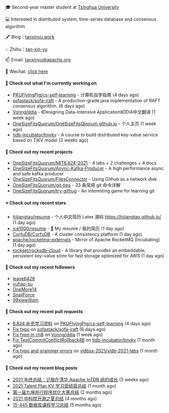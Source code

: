 🎓 Second-year master student at [Tsinghua University](https://www.tsinghua.edu.cn/)

💻 Interested in distributed system, time-series database and consensus algorithm

🖋 Blog：[tanxinyu.work](https://tanxinyu.work)

💡 Zhihu：[tan-xin-yu](https://www.zhihu.com/people/tan-xin-yu-22)

📫 Email: [tanxinyu@apache.org](mailto:tanxinyu@apache.org)

💬 Wechat: [click here](https://github.com/LebronAl/LebronAl/issues/1)

#### 👷 Check out what I'm currently working on

- [PKUFlyingPig/cs-self-learning](https://github.com/PKUFlyingPig/cs-self-learning) - 计算机自学指南 (4 days ago)
- [sofastack/sofa-jraft](https://github.com/sofastack/sofa-jraft) - A production-grade java implementation of RAFT consensus algorithm. (6 days ago)
- [Vonng/ddia](https://github.com/Vonng/ddia) - 《Designing Data-Intensive Application》DDIA中文翻译 (1 week ago)
- [OneSizeFitsQuorum/OneSizeFitsQuorum.github.io](https://github.com/OneSizeFitsQuorum/OneSizeFitsQuorum.github.io) - 个人主页 (1 week ago)
- [tidb-incubator/tinykv](https://github.com/tidb-incubator/tinykv) - A course to build distributed key-value service based on TiKV model (3 weeks ago)

#### 🌱 Check out my recent projects

- [OneSizeFitsQuorum/MIT6.824-2021](https://github.com/OneSizeFitsQuorum/MIT6.824-2021) - 4 labs &#43; 2 challenges &#43; 4 docs
- [OneSizeFitsQuorum/Async-Kafka-Producer](https://github.com/OneSizeFitsQuorum/Async-Kafka-Producer) - A high performance async and safe kafka producer
- [OneSizeFitsQuorum/FilesConnector](https://github.com/OneSizeFitsQuorum/FilesConnector) - Using Github as a network disk
- [OneSizeFitsQuorum/git-tips](https://github.com/OneSizeFitsQuorum/git-tips) - 33 条常用 git 命令详解
- [OneSizeFitsQuorum/try-githug](https://github.com/OneSizeFitsQuorum/try-githug) - An interesting game for learning git

#### ⭐ Check out my recent stars

- [hijiangtao/resume](https://github.com/hijiangtao/resume) - 个人中文简历 Latex 源码 https://hijiangtao.github.io/ (1 day ago)
- [ice1000/resume](https://github.com/ice1000/resume) - :space_invader: My resume / 我的简历 (1 day ago)
- [CorfuDB/CorfuDB](https://github.com/CorfuDB/CorfuDB) - A cluster consistency platform (1 day ago)
- [apache/rocketmq-externals](https://github.com/apache/rocketmq-externals) - Mirror of Apache RocketMQ (Incubating) (1 day ago)
- [rockset/rocksdb-cloud](https://github.com/rockset/rocksdb-cloud) - A library that provides an embeddable, persistent key-value store for fast storage optimized for AWS (1 day ago)

#### 👯 Check out my recent followers

- [leave8426](https://github.com/leave8426)
- [yuhao-su](https://github.com/yuhao-su)
- [OneMore14](https://github.com/OneMore14)
- [SnailForce](https://github.com/SnailForce)
- [99xiewilliam](https://github.com/99xiewilliam)

#### 🔨 Check out my recent pull requests

- [6.824 补充学习资料](https://github.com/PKUFlyingPig/cs-self-learning/pull/53) on [PKUFlyingPig/cs-self-learning](https://github.com/PKUFlyingPig/cs-self-learning) (4 days ago)
- [Fix typo](https://github.com/sofastack/sofa-jraft/pull/763) on [sofastack/sofa-jraft](https://github.com/sofastack/sofa-jraft) (6 days ago)
- [Fix typo in ch8](https://github.com/Vonng/ddia/pull/183) on [Vonng/ddia](https://github.com/Vonng/ddia) (1 week ago)
- [Fix TestCommitConflictRollback4B](https://github.com/tidb-incubator/tinykv/pull/373) on [tidb-incubator/tinykv](https://github.com/tidb-incubator/tinykv) (1 month ago)
- [Fix typo and grammer errors](https://github.com/vldbss-2021/vldb-2021-labs/pull/33) on [vldbss-2021/vldb-2021-labs](https://github.com/vldbss-2021/vldb-2021-labs) (1 month ago)

#### 📜 Check out my recent blog posts

- [2021 年终总结：记我在清华 Apache IoTDB 组的成长](https://tanxinyu.work/2021-annual-summary/) (3 weeks ago)
- [2021 Talent Plan KV 学习营结营总结](https://tanxinyu.work/tinykv/) (1 month ago)
- [第一届九坤并行程序优化大赛总结](https://tanxinyu.work/jiu-kun-parallel-program-optimization-contest/) (2 months ago)
- [2021 中科院开源之夏总结](https://tanxinyu.work/2021-summer-of-code/) (4 months ago)
- [15-445 数据库课程学习总结](https://tanxinyu.work/15-445/) (5 months ago)
